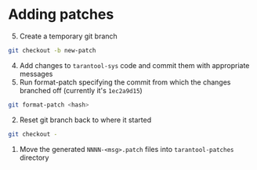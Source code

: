 # Adding patches

5. Create a temporary git branch
```bash
git checkout -b new-patch
```
4. Add changes to `tarantool-sys` code and commit them with appropriate messages
3. Run format-patch specifying the commit from which the changes branched off
   (currently it's `1ec2a9d15`)
```bash
git format-patch <hash>
```
2. Reset git branch back to where it started
```bash
git checkout -
```
1. Move the generated `NNNN-<msg>.patch` files into `tarantool-patches`
   directory
